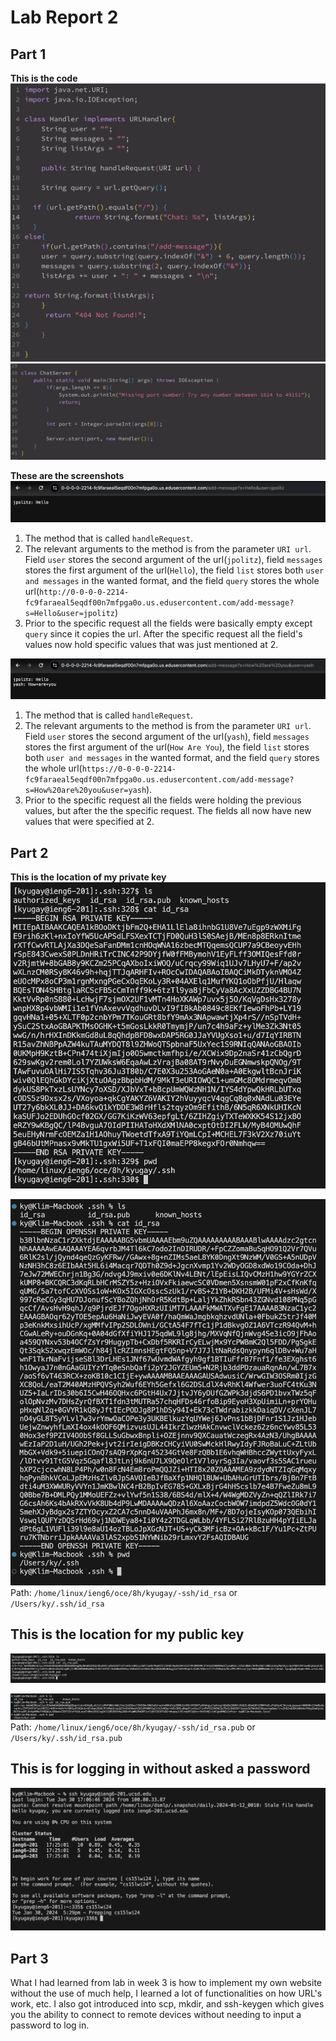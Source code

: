 # Lab Report 2 

## Part 1 

 **This is the code** 
![Image](code1CS.png) 
![Image](code2CS.png) 


 **These are the screenshots** 
![Image](FirstArgs.png) 

1. The method that is called `handleRequest`.
2. The relevant arguments to the method is from the parameter `URI url`. Field `user` stores the second argument of the url(`jpolitz`), field `messages` stores the first argument of the url(`Hello`), the field `list` stores both `user and messages` in the wanted format, and the field `query` stores the whole url(`http://0-0-0-0-2214-fc9faraeal5eqdf00n7mfpga0o.us.edusercontent.com/add-message?s=Hello&user=jpolitz`)
3. Prior to the specific request all the fields were basically empty except `query` since it copies the url. After the specific request all the field's values now hold specific values that was just mentioned at 2.


![Image](SecondArgs.png) 

1. The method that is called `handleRequest`.
2. The relevant arguments to the method is from the parameter `URI url`. Field `user` stores the second argument of the url(`yash`), field `messages` stores the first argument of the url(`How Are You`), the field `list` stores both `user and messages` in the wanted format, and the field `query` stores the whole url(`https://0-0-0-0-2214-fc9faraeal5eqdf00n7mfpga0o.us.edusercontent.com/add-message?s=How%20are%20you&user=yash`).
3. Prior to the specific request all the fields were holding the previous values, but after the the specific request. The fields all now have new values that were specified at 2.

## Part 2 
 **This is the location of my private key** 
![Image](PrivateKey.png) 

![Image](PrivateK.png) 
Path: `/home/linux/ieng6/oce/8h/kyugay/-ssh/id_rsa` or `/Users/ky/.ssh/id_rsa` 


## **This is the location for my public key**
![Image](PublicKey.png) 

![Image](PublicK.png) 
Path: `/home/linux/ieng6/oce/8h/kyugay/-ssh/id_rsa.pub` or `/Users/ky/.ssh/id_rsa.pub`

## **This is for logging in without asked a password** 
![Image](LogIn.png)

## Part 3 

What I had learned from lab in week 3 is how to implement my own website without the use of much help, I learned a lot of functionalities on how URL's work, etc. I also got introduced into scp, mkdir, and ssh-keygen which gives you the ability to connect to remote devices without needing to input a password to log in. 

